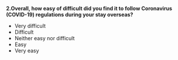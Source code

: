 **2.Overall, how easy of difficult did you find it to follow Coronavirus (COVID-19) regulations during your stay overseas?**

- Very difficult
- Difficult
- Neither easy nor difficult
- Easy
- Very easy
